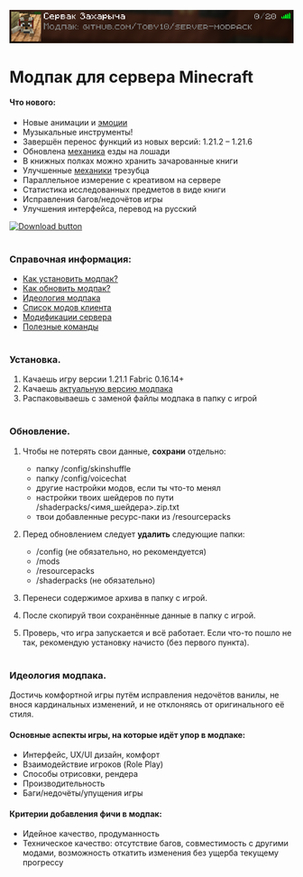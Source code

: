 <div align = center>

![](info/server_card.png)
</div>

# Модпак для сервера Minecraft

#### Что нового:
- Новые анимации и [эмоции](https://modrinth.com/plugin/emotecraft)
- Музыкальные инструменты!
- Завершён перенос функций из новых версий: 1.21.2 – 1.21.6
- Обновлена [механика](https://modrinth.com/mod/superb-steeds) езды на лошади
- В книжных полках можно хранить зачарованные книги
- Улучшенные [механики](https://modrinth.com/mod/better-tridents) трезубца
- Параллельное измерение с креативом на сервере
- Статистика исследованных предметов в виде книги
- Исправления багов/недочётов игры
- Улучшения интерфейса, перевод на русский

[![Download button]][Download link]
<br><br>

### Справочная информация:
- [Как установить модпак?](#установка)
- [Как обновить модпак?](#обновление)
- [Идеология модпака](#идеология-модпака)
- [Список модов клиента](info/modlist.md)
- [Модификации сервера](info/server_modlist.md)
- [Полезные команды](info/server_commands.md)
<br><br>

### Установка.
1. Качаешь игру версии 1.21.1 Fabric 0.16.14+
2. Качаешь [актуальную версию модпака][Download link]
3. Распаковываешь с заменой файлы модпака в папку с игрой
<br><br>

### Обновление.

1. Чтобы не потерять свои данные, **сохрани** отдельно:
    - папку /config/skinshuffle
    - папку /config/voicechat
    - другие настройки модов, если ты что-то менял
    - настройки твоих шейдеров по пути /shaderpacks/<имя_шейдера>.zip.txt
    - твои добавленные ресурс-паки из /resourcepacks

2. Перед обновлением следует **удалить** следующие папки: 
    - /config (не обязательно, но рекомендуется)
    - /mods
    - /resourcepacks
    - /shaderpacks (не обязательно)

3. Перенеси содержимое архива в папку с игрой.
4. После скопируй твои сохранённые данные в папку с игрой.
5. Проверь, что игра запускается и всё работает. Если что-то пошло не так, рекомендую установку начисто (без первого пункта).
<br><br>

### Идеология модпака.
Достичь комфортной игры путём исправления недочётов ванилы, не внося кардинальных изменений, и не отклоняясь от оригинального её стиля.

#### Основные аспекты игры, на которые идёт упор в модпаке:
- Интерфейс, UX/UI дизайн, комфорт
- Взаимодействие игроков (Role Play)
- Способы отрисовки, рендера
- Производительность
- Баги/недочёты/упущения игры

#### Критерии добавления фичи в модпак:
- Идейное качество, продуманность 
- Техническое качество: отсутствие багов, совместимость с другими модами, возможность откатить изменения без ущерба текущему прогрессу

<!---------------------------------[ Links ]---------------------------------->

[Download link]: https://github.com/Toby10/server-modpack/releases/download/v1.5/Server_Modpack_v1.5.zip
[Download button]: https://img.shields.io/badge/%D0%A1%D0%BA%D0%B0%D1%87%D0%B0%D1%82%D1%8C_%D0%BC%D0%BE%D0%B4%D0%BF%D0%B0%D0%BA-v1.5-gray?style=for-the-badge&labelColor=37a779
